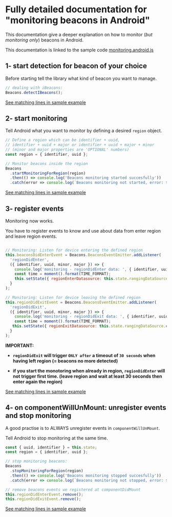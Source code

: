 # Fully detailed documentation for "monitoring beacons in Android"

This documentation give a deeper explanation on how to monitor (*but monitoring only*) beacons in Android.

This documentation is linked to the sample code [monitoring.android.js](./monitoring.android.js)

## 1- start detection for beacon of your choice

Before starting tell the library what kind of beacon you want to manage.

```javascript
// dealing with iBeacons:
Beacons.detectIBeacons();
```

[See matching lines in sample example](https://github.com/MacKentoch/react-native-beacons-manager-new/blob/master/examples/samples/monitoring.android.js#L33)

## 2- start monitoring

Tell Android what you want to monitor by defining a desired `region` object.


```javascript
// Define a region which can be identifier + uuid,
// identifier + uuid + major or identifier + uuid + major + minor
// (minor and major properties are 'OPTIONAL' numbers)
const region = { identifier, uuid };

// Monitor beacons inside the region
Beacons
  .startMonitoringForRegion(region)
  .then(() => console.log('Beacons monitoring started succesfully'))
  .catch(error => console.log(`Beacons monitoring not started, error: ${error}`));
```

[See matching lines in sample example](https://github.com/MacKentoch/react-native-beacons-manager-new/blob/master/examples/samples/monitoring.android.js#L35)

## 3- register events

Monitoring now works.

You have to register events to know and use about data from enter region and leave region events.

```javascript

// Monitoring: Listen for device entering the defined region
this.beaconsDidEnterEvent = Beacons.BeaconsEventEmitter.addListener(
  'regionDidEnter',
  ({ identifier, uuid, minor, major }) => {
    console.log('monitoring - regionDidEnter data: ', { identifier, uuid, minor, major });
    const time = moment().format(TIME_FORMAT);
    this.setState({ regionEnterDatasource: this.state.rangingDataSource.cloneWithRows([{ identifier, uuid, minor, major, time }]) });
  }
);

// Monitoring: Listen for device leaving the defined region
this.regionDidExitEvent = Beacons.BeaconsEventEmitter.addListener(
  'regionDidExit',
  ({ identifier, uuid, minor, major }) => {
    console.log('monitoring - regionDidExit data: ', { identifier, uuid, minor, major });
    const time = moment().format(TIME_FORMAT);
   this.setState({ regionExitDatasource: this.state.rangingDataSource.cloneWithRows([{ identifier, uuid, minor, major, time }]) });
  }
);
```

**IMPORTANT:**
- **`regionDidExit` will trigger `ONLY after` a timeout of `30 seconds` when having left region (= beacons no more detected)**

- **if you start the monotoring when already in region, `regionDidEnter` will not trigger first time. (leave region and wait at least 30 seconds then enter again the region)**


[See matching lines in sample example](https://github.com/MacKentoch/react-native-beacons-manager-new/blob/master/examples/samples/monitoring.android.js#L47)


## 4- on componentWillUnMount: unregister events and stop monitoring

A good practise is to ALWAYS unregister events in `componentWillUnMount`.

Tell Android to stop monitoring at the same time.

```javascript
const { uuid, identifier } = this.state;
const region = { identifier, uuid };

// stop monitoring beacons:
Beacons
  .stopMonitoringForRegion(region)
  .then(() => console.log('Beacons monitoring stopped succesfully'))
  .catch(error => console.log(`Beacons monitoring not stopped, error: ${error}`));

// remove beacons events we registered at componentDidMount
this.regionDidEnterEvent.remove();
this.regionDidExitEvent.remove();
```

[See matching lines in sample example](https://github.com/MacKentoch/react-native-beacons-manager-new/blob/master/examples/samples/monitoring.android.js#L71)
